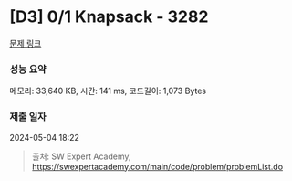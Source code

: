 # [D3] 0/1 Knapsack - 3282 

[문제 링크](https://swexpertacademy.com/main/code/problem/problemDetail.do?contestProbId=AWBJAVpqrzQDFAWr) 

### 성능 요약

메모리: 33,640 KB, 시간: 141 ms, 코드길이: 1,073 Bytes

### 제출 일자

2024-05-04 18:22



> 출처: SW Expert Academy, https://swexpertacademy.com/main/code/problem/problemList.do